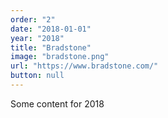 ```yaml
---
order: "2"
date: "2018-01-01"
year: "2018"
title: "Bradstone"
image: "bradstone.png"
url: "https://www.bradstone.com/"
button: null
---
```


Some content for 2018
